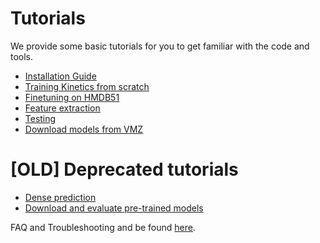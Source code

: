 # Tutorials

We provide some basic tutorials for you to get familiar with the code and tools.
* [Installation Guide](Installation_guide.md)
* [Training Kinetics from scratch](kinetics_train.md)
* [Finetuning on HMDB51](hmdb51_finetune.md)
* [Feature extraction](feature_extraction.md)
* [Testing](test.md)
* [Download models from VMZ](model_zoo.md)

# [OLD] Deprecated tutorials
* [Dense prediction](dense_prediction.md)
* [Download and evaluate pre-trained models](models.md)

FAQ and Troubleshooting and be found [here](faq.md).
